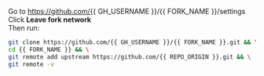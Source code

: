 Go to https://github.com/{{ GH_USERNAME }}/{{ FORK_NAME }}/settings  
Click **Leave fork network**  
Then run:
```bash
git clone https://github.com/{{ GH_USERNAME }}/{{ FORK_NAME }}.git && \
cd {{ FORK_NAME }} && \
git remote add upstream https://github.com/{{ REPO_ORIGIN }}.git && \
git remote -v
```

<div id="countdown"></div>
<script>
  const endTime = new Date("{{ COUNTDOWN_END }}");
  const countdown = document.getElementById("countdown");
  setInterval(() => {
    const now = new Date();
    const diff = endTime - now;
    const hours = Math.floor(diff / 3600000);
    const minutes = Math.floor((diff % 3600000) / 60000);
    countdown.textContent = `Time remaining: ${hours}h ${minutes}m`;
  }, 60000);
</script>
